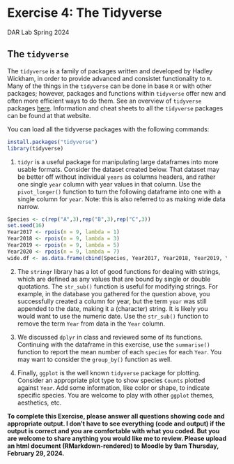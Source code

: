 Exercise 4: The Tidyverse
================
DAR Lab
Spring 2024

## The `tidyverse`

The `tidyverse` is a family of packages written and developed by Hadley
Wickham, in order to provide advanced and consistet functionality to
`R`. Many of the things in the `tidyverse` can be done in base `R` or
with other packages; however, packages and functions within `tidyverse`
offer new and often more efficient ways to do them. See an overview of
`tidyverse` packages [here](https://www.tidyverse.org/packages/).
Information and cheat sheets to all the `tidyverse` packages can be
found at that website.

You can load all the tidyverse packages with the following commands:

``` r
install.packages("tidyverse")
library(tidyverse)
```

1.  `tidyr` is a useful package for manipulating large dataframes into
    more usable formats. Consider the dataset created below. That
    dataset may be better off without individual `years` as columns
    headers, and rather one single `year` column with year values in
    that column. Use the `pivot_longer()` function to turn the following
    dataframe into one with a single column for `year`. Note: this is
    also referred to as making wide data narrow.

``` r
Species <- c(rep("A",3),rep("B",3),rep("C",3))
set.seed(16)
Year2017 <- rpois(n = 9, lambda = 1)
Year2018 <- rpois(n = 9, lambda = 3)
Year2019 <- rpois(n = 9, lambda = 5)
Year2020 <- rpois(n = 9, lambda = 7)
wide.df <- as.data.frame(cbind(Species, Year2017, Year2018, Year2019, Year2020))
```

2.  The `stringr` library has a lot of good functions for dealing with
    strings, which are defined as any values that are bound by single or
    double quotations. The `str_sub()` function is useful for modifying
    strings. For example, in the database you gathered for the question
    above, you successfully created a column for year, but the term
    `year` was still appended to the date, making it a (character)
    string. It is likely you would want to use the numeric date. Use the
    `str_sub()` function to remove the term `Year` from data in the
    `Year` column.

3.  We discussed `dplyr` in class and reviewed some of its functions.
    Continuing with the dataframe in this exercise, use the
    `summarise()` function to report the mean number of each `species`
    for each `Year`. You may want to consider the `group_by()` function
    as well.

4.  Finally, `ggplot` is the well known `tidyverse` package for
    plotting. Consider an appropriate plot type to show species `Counts`
    plotted against `Year`. Add some information, like color or shape,
    to indicate specific species. You are welcome to play with other
    `ggplot` themes, aesthetics, etc.

**To complete this Exercise, please answer all questions showing code
and appropriate output. I don’t have to see everything (code and output)
if the output is correct and you are comfortable with what you coded.
But you are welcome to share anything you would like me to review.
Please upload an html document (RMarkdown-rendered) to Moodle by 9am
Thursday, February 29, 2024.**
